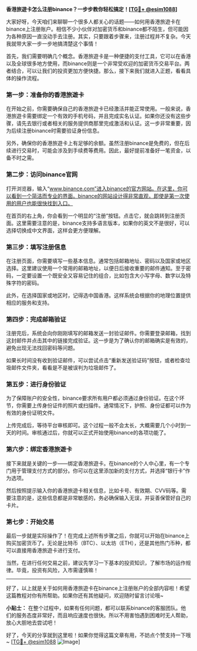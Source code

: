**香港旅遊卡怎么注册binance？一步步教你轻松搞定！[[TG💪+ @esim1088](https://t.me/s/esim1088)]**

大家好呀，今天咱们来聊聊一个很多人都关心的话题——如何用香港旅遊卡在binance上注册账户。相信不少小伙伴对加密货币和binance都不陌生，但可能因为各种原因一直没动手去注册。其实，只要跟着步骤来，注册过程并不复杂。今天我就带大家一步一步地搞清楚这个事情！

首先，我们需要明确几个概念。香港旅遊卡是一种便捷的支付工具，它可以在香港以及全球很多地方使用，而binance则是一个非常受欢迎的加密货币交易平台。两者结合，可以让我们的投资更加方便快捷。那么，接下来我们就进入正题，看看具体的操作流程。

### 第一步：准备你的香港旅遊卡

在开始之前，你需要确保自己的香港旅遊卡已经激活并能正常使用。一般来说，香港旅遊卡需要绑定一个有效的手机号码，并且完成实名认证。如果你还没有这些步骤，请先去银行或者相关的服务提供商那里完成激活和认证。这一步非常重要，因为后续注册binance时需要验证身份信息。

另外，确保你的香港旅遊卡上有足够的余额。虽然注册binance是免费的，但在后续进行交易时，可能会涉及到手续费等费用。因此，最好提前准备好一笔资金，以备不时之需。

### 第二步：访问binance官网

打开浏览器，输入“www.binance.com”进入binance的官方网站。在这里，你可以看到一个简洁而专业的界面。binance的网站设计得非常直观，即使是第一次使用的用户也能很快找到入口。

在首页的右上角，你会看到一个明显的“注册”按钮。点击它，就会跳转到注册页面。这里需要注意的是，binance支持多语言版本，如果你的英文不是很好，可以选择切换成中文界面，这样会更方便理解。

### 第三步：填写注册信息

在注册页面，你需要填写一些基本信息。通常包括邮箱地址、密码以及国家或地区选择。这里建议使用一个常用的邮箱地址，以便日后接收重要的邮件通知。至于密码，一定要设置一个既安全又容易记住的组合，比如包含大小写字母、数字以及特殊字符的密码。

此外，在选择国家或地区时，记得选中国香港。这样系统会根据你的地理位置提供相应的服务和支持。

### 第四步：完成邮箱验证

注册完后，系统会向你刚刚填写的邮箱发送一封验证邮件。你需要登录邮箱，找到这封邮件并点击其中的链接完成验证。这一步是为了确认你的邮箱确实是有效的，避免出现无法找回密码等问题。

如果长时间没有收到验证邮件，可以尝试点击“重新发送验证码”按钮，或者检查垃圾邮件文件夹，看看是不是被误判为垃圾邮件了。

### 第五步：进行身份验证

为了保障账户的安全性，binance要求所有用户都必须通过身份验证。在这个环节，你需要上传身份证件的照片或扫描件。通常情况下，护照、身份证都可以作为有效的身份证明文件。

上传完成后，等待平台审核即可。这个过程一般不会太长，大概需要几个小时到一天的时间。审核通过后，你就可以正式开始使用binance的各项功能了。

### 第六步：绑定香港旅遊卡

接下来就是关键的一步——绑定香港旅遊卡。在binance的个人中心里，有一个专门用于管理支付方式的部分。你可以在这里添加新的支付方式，并选择“银行卡”作为选项。

然后按照提示输入你的香港旅遊卡相关信息，比如卡号、有效期、CVV码等。需要注意的是，这些信息都是非常敏感的，务必确保输入无误，并妥善保管好自己的卡片。

### 第七步：开始交易

最后一步就是实际操作了！在完成上述所有步骤之后，你就可以开始在binance上购买加密货币了。无论是比特币（BTC）、以太坊（ETH），还是其他热门币种，都可以直接用香港旅遊卡进行支付。

当然，在进行任何交易之前，建议先学习一下基本的投资知识，了解市场的运作规律。毕竟，投资有风险，入市需谨慎嘛！

---

好了，以上就是关于如何用香港旅遊卡在binance上注册账户的全部内容啦！希望这篇教程对你有所帮助。如果你还有其他疑问，欢迎随时留言讨论哦~

**小贴士：** 在整个过程中，如果有任何问题，都可以联系binance的客服团队。他们的服务态度非常好，而且响应速度也很快。所以不用害怕遇到困难时无人帮助，放心大胆地去尝试吧！

好了，今天的分享就到这里啦！如果你觉得这篇文章有用，不妨点个赞支持一下哦~ [[TG💪+ @esim1088](https://t.me/s/esim1088) ![Image](https://i.postimg.cc/4NQfJmqS/Snipaste-2025-05-13-00-14-12.png)]